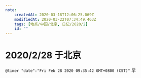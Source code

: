 ```yaml
---
note:
    createdAt: 2020-03-18T12:06:25.069Z
    modifiedAt: 2020-03-22T07:34:49.463Z
    tags: [地点/中国/北京, 日记/2020/2]
    id: ""
---
```

# 2020/2/28 于北京

`@timer "date":"Fri Feb 28 2020 09:35:42 GMT+0800 (CST)"`
早
